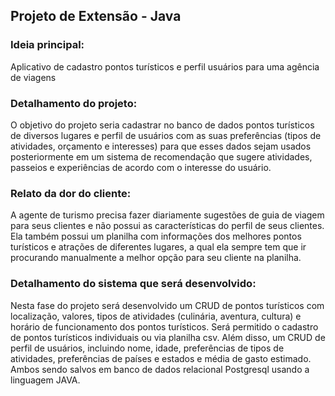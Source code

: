 ## Projeto de Extensão - Java

### Ideia principal: 
Aplicativo de cadastro pontos turísticos e perfil usuários para uma agência de viagens
### Detalhamento do projeto: 
O objetivo do projeto seria cadastrar no banco de dados pontos turísticos de diversos lugares e perfil de usuários com as suas preferências (tipos de atividades, orçamento e interesses) para que esses dados sejam usados posteriormente em um sistema de recomendação que sugere atividades, passeios e experiências de acordo com o interesse do usuário. 
### Relato da dor do cliente: 
A agente de turismo precisa fazer diariamente sugestões de guia de viagem para seus clientes e não possui as características do perfil de seus clientes. Ela também possui um planilha com informações dos melhores pontos turísticos e atrações de diferentes lugares, a qual ela sempre tem que ir procurando manualmente a melhor opção para seu cliente na planilha.
### Detalhamento do sistema que será desenvolvido:
Nesta fase do projeto será desenvolvido um CRUD de pontos turísticos com localização, valores, tipos de atividades (culinária, aventura, cultura) e horário de funcionamento dos pontos turísticos. Será permitido o cadastro de pontos turísticos individuais ou via planilha csv.
Além disso, um CRUD de perfil de usuários, incluindo nome, idade, preferências de tipos de atividades, preferências de países e estados e média de gasto estimado. Ambos sendo salvos em banco de dados relacional Postgresql usando a linguagem JAVA.
